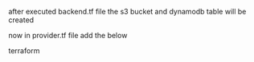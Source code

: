 after executed backend.tf file the s3 bucket and dynamodb table will be created

now in provider.tf file add the below

terraform